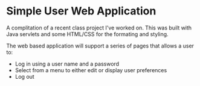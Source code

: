 # Simple User Web Application

A complitation of a recent class project I've worked on. This was built with Java servlets and some HTML/CSS for the formating and styling. 

The web based application will support a series of pages that allows a user to: 
- Log in using a user name and a password 
- Select from a menu to either edit or display user preferences 
- Log out
